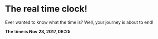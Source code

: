 # The real time clock!

Ever wanted to know what the time is? Well, your journey is about to end!

**The time is Nov 23, 2017, 06:25**